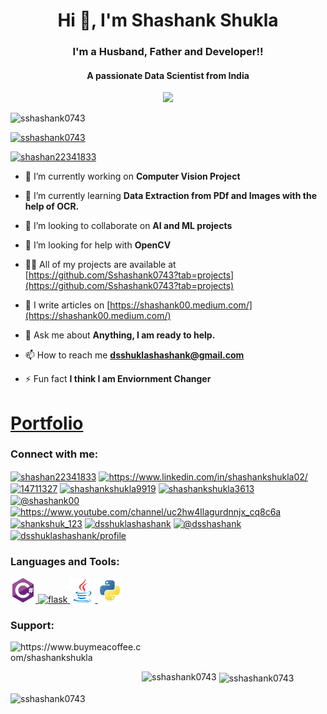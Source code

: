 <h1 align="center">Hi 👋, I'm Shashank Shukla</h1>
<h3 align="center">I'm a Husband, Father and Developer!!</h3> 
<h4 align="center">A passionate Data Scientist from India</h4>

<p align="center"> <img src="https://camo.githubusercontent.com/9ad8cfe3215fff758ea74784f86ef0de25b6acfbd6a4fab19d9a13ff47b05843/68747470733a2f2f7265732e636c6f7564696e6172792e636f6d2f616e7572616768617a72612f696d6167652f75706c6f61642f76313539343930383234322f6c6f676f5f636373776d652e737667" /> </p>
<p align="left"> <img src="https://komarev.com/ghpvc/?username=sshashank0743&label=Profile%20views&color=0e75b6&style=flat" alt="sshashank0743" /> </p>

<p align="left"> <a href="https://github.com/ryo-ma/github-profile-trophy"><img src="https://github-profile-trophy.vercel.app/?username=sshashank0743" alt="sshashank0743" /></a> </p>

<p align="left"> <a href="https://twitter.com/shashan22341833" target="blank"><img src="https://img.shields.io/twitter/follow/shashan22341833?logo=twitter&style=for-the-badge" alt="shashan22341833" /></a> </p>

- 🔭 I’m currently working on **Computer Vision Project**

- 🌱 I’m currently learning **Data Extraction from PDf and Images with the help of OCR.**

- 👯 I’m looking to collaborate on **AI and ML projects**

- 🤝 I’m looking for help with **OpenCV**

- 👨‍💻 All of my projects are available at [https://github.com/Sshashank0743?tab=projects](https://github.com/Sshashank0743?tab=projects)

- 📝 I write articles on [https://shashank00.medium.com/](https://shashank00.medium.com/)

- 💬 Ask me about **Anything, I am ready to help.**

- 📫 How to reach me **dsshuklashashank@gmail.com**

- ⚡ Fun fact **I think I am Enviornment Changer**

# [Portfolio](https://flowcv.me/shashank-shukla/) 

<h3 align="left">Connect with me:</h3>
<p align="left">
<a href="https://twitter.com/shashan22341833" target="blank"><img align="center" src="https://raw.githubusercontent.com/rahuldkjain/github-profile-readme-generator/master/src/images/icons/Social/twitter.svg" alt="shashan22341833" height="30" width="40" /></a>
<a href="https://linkedin.com/in/https://www.linkedin.com/in/shashankshukla02/" target="blank"><img align="center" src="https://raw.githubusercontent.com/rahuldkjain/github-profile-readme-generator/master/src/images/icons/Social/linked-in-alt.svg" alt="https://www.linkedin.com/in/shashankshukla02/" height="30" width="40" /></a>
<a href="https://stackoverflow.com/users/14711327" target="blank"><img align="center" src="https://raw.githubusercontent.com/rahuldkjain/github-profile-readme-generator/master/src/images/icons/Social/stack-overflow.svg" alt="14711327" height="30" width="40" /></a>
<a href="https://kaggle.com/shashankshukla9919" target="blank"><img align="center" src="https://raw.githubusercontent.com/rahuldkjain/github-profile-readme-generator/master/src/images/icons/Social/kaggle.svg" alt="shashankshukla9919" height="30" width="40" /></a>
<a href="https://instagram.com/shashankshukla3613" target="blank"><img align="center" src="https://raw.githubusercontent.com/rahuldkjain/github-profile-readme-generator/master/src/images/icons/Social/instagram.svg" alt="shashankshukla3613" height="30" width="40" /></a>
<a href="https://medium.com/@shashank00" target="blank"><img align="center" src="https://raw.githubusercontent.com/rahuldkjain/github-profile-readme-generator/master/src/images/icons/Social/medium.svg" alt="@shashank00" height="30" width="40" /></a>
<a href="https://www.youtube.com/channel/UC2hW4llAGURDNnjx_cq8C6A" target="blank"><img align="center" src="https://raw.githubusercontent.com/rahuldkjain/github-profile-readme-generator/master/src/images/icons/Social/youtube.svg" alt="https://www.youtube.com/channel/uc2hw4llagurdnnjx_cq8c6a" height="30" width="40" /></a>
<a href="https://www.codechef.com/users/shankshuk_123" target="blank"><img align="center" src="https://cdn.jsdelivr.net/npm/simple-icons@3.1.0/icons/codechef.svg" alt="shankshuk_123" height="30" width="40" /></a>
<a href="https://www.hackerrank.com/dsshuklashashank" target="blank"><img align="center" src="https://raw.githubusercontent.com/rahuldkjain/github-profile-readme-generator/master/src/images/icons/Social/hackerrank.svg" alt="dsshuklashashank" height="30" width="40" /></a>
<a href="https://www.hackerearth.com/@dsshashank" target="blank"><img align="center" src="https://raw.githubusercontent.com/rahuldkjain/github-profile-readme-generator/master/src/images/icons/Social/hackerearth.svg" alt="@dsshashank" height="30" width="40" /></a>
<a href="https://auth.geeksforgeeks.org/user/dsshuklashashank/profile" target="blank"><img align="center" src="https://raw.githubusercontent.com/rahuldkjain/github-profile-readme-generator/master/src/images/icons/Social/geeks-for-geeks.svg" alt="dsshuklashashank/profile" height="30" width="40" /></a>
</p>

<h3 align="left">Languages and Tools:</h3>
<p align="left"> <a href="https://www.w3schools.com/cs/" target="_blank"> <img src="https://raw.githubusercontent.com/devicons/devicon/master/icons/csharp/csharp-original.svg" alt="csharp" width="40" height="40"/> </a> <a href="https://flask.palletsprojects.com/" target="_blank"> <img src="https://www.vectorlogo.zone/logos/pocoo_flask/pocoo_flask-icon.svg" alt="flask" width="40" height="40"/> </a> <a href="https://www.java.com" target="_blank"> <img src="https://raw.githubusercontent.com/devicons/devicon/master/icons/java/java-original.svg" alt="java" width="40" height="40"/> </a> <a href="https://www.python.org" target="_blank"> <img src="https://raw.githubusercontent.com/devicons/devicon/master/icons/python/python-original.svg" alt="python" width="40" height="40"/> </a> </p>

<h3 align="left">Support:</h3>
<p><a href="https://www.buymeacoffee.com/shashankshukla"> <img align="left" src="https://cdn.buymeacoffee.com/buttons/v2/default-yellow.png" height="50" width="210" alt="https://www.buymeacoffee.com/shashankshukla" /></a></p><br><br>

<p><img align="left" src="https://github-readme-stats.vercel.app/api/top-langs?username=sshashank0743&show_icons=true&locale=en&layout=compact" alt="sshashank0743" /></p>

<p>&nbsp;<img align="center" src="https://github-readme-stats.vercel.app/api?username=sshashank0743&show_icons=true&locale=en" alt="sshashank0743" /></p>

<p><img align="center" src="https://github-readme-streak-stats.herokuapp.com/?user=sshashank0743&" alt="sshashank0743" /></p>
